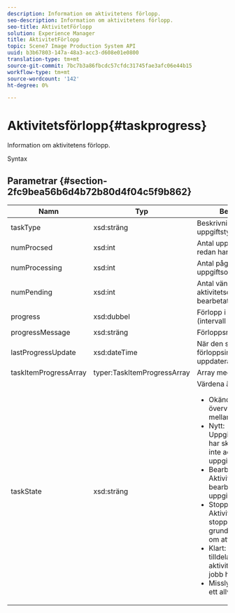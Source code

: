 ```yaml
---
description: Information om aktivitetens förlopp.
seo-description: Information om aktivitetens förlopp.
seo-title: AktivitetFörlopp
solution: Experience Manager
title: AktivitetFörlopp
topic: Scene7 Image Production System API
uuid: b3b67803-147a-48a3-acc3-d608e01e0800
translation-type: tm+mt
source-git-commit: 7bc7b3a86fbcdc57cfdc31745fae3afc06e44b15
workflow-type: tm+mt
source-wordcount: '142'
ht-degree: 0%

---
```



# Aktivitetsförlopp{#taskprogress}

Information om aktivitetens förlopp.

Syntax

## Parametrar {#section-2fc9bea56b6d4b72b80d4f04c5f9b862}

<table id="table_04100BB8ABD84EF68B0A7CE3AD946414"> 
 <thead> 
  <tr> 
   <th colname="col1" class="entry"> Namn </th> 
   <th colname="col2" class="entry"> Typ </th> 
   <th colname="col3" class="entry"> Beskrivning </th> 
  </tr> 
 </thead>
 <tbody> 
  <tr> 
   <td colname="col1"> <span class="codeph"> <span class="varname"> taskType</span> </span> </td> 
   <td colname="col2"> <span class="codeph"> xsd:sträng</span> </td> 
   <td colname="col3"> Beskrivning av uppgiftstyp. </td> 
  </tr> 
  <tr> 
   <td colname="col1"> <span class="codeph"> <span class="varname"> numProcsed</span> </span> </td> 
   <td colname="col2"> <span class="codeph"> xsd:int</span> </td> 
   <td colname="col3"> Antal uppgiftsobjekt som redan har bearbetats. </td> 
  </tr> 
  <tr> 
   <td colname="col1"> <span class="codeph"> <span class="varname"> numProcessing</span> </span> </td> 
   <td colname="col2"> <span class="codeph"> xsd:int</span> </td> 
   <td colname="col3"> Antal pågående uppgiftsobjekt. </td> 
  </tr> 
  <tr> 
   <td colname="col1"> <span class="codeph"> <span class="varname"> numPending</span> </span> </td> 
   <td colname="col2"> <span class="codeph"> xsd:int</span> </td> 
   <td colname="col3"> Antal väntande aktivitetsobjekt (ännu inte bearbetat). </td> 
  </tr> 
  <tr> 
   <td colname="col1"> <span class="codeph"> <span class="varname"> progress</span> </span> </td> 
   <td colname="col2"> <span class="codeph"> xsd:dubbel</span> </td> 
   <td colname="col3"> Förlopp i procent (intervall 0,0 - 1,0). </td> 
  </tr> 
  <tr> 
   <td colname="col1"> <span class="codeph"> <span class="varname"> progressMessage</span> </span> </td> 
   <td colname="col2"> <span class="codeph"> xsd:sträng</span> </td> 
   <td colname="col3"> Förloppsmeddelande. </td> 
  </tr> 
  <tr> 
   <td colname="col1"> <span class="codeph"> <span class="varname"> lastProgressUpdate</span> </span> </td> 
   <td colname="col2"> <span class="codeph"> xsd:dateTime</span> </td> 
   <td colname="col3"> När den senaste förloppsinformationen uppdaterades senast. </td> 
  </tr> 
  <tr> 
   <td colname="col1"> <span class="codeph"> <span class="varname"> taskItemProgressArray</span> </span> </td> 
   <td colname="col2"> <span class="codeph"> typer:TaskItemProgressArray</span> </td> 
   <td colname="col3"> Array med uppgiftsobjekt. </td> 
  </tr> 
  <tr> 
   <td colname="col1"> <span class="codeph"> <span class="varname"> taskState</span> </span> </td> 
   <td colname="col2"> <span class="codeph"> xsd:sträng</span> </td> 
   <td colname="col3">Värdena är: 
    <ul id="ul_BD00DC855B1D42748204E8BCA81FD4BF">
     <li id="li_01FE691763B3465DBF3402E7CDEA50C3"><span class="codeph"> Okänd</span>: När aktiviteten övervakar övergångar mellan lägen. </li>
     <li id="li_AA2D1F9ADDE84B54A85C7E7830D3A0C9"><span class="codeph"> Nytt</span>: Uppgiftsövervakaren har skapats men har inte accepterat uppgifter än. </li>
     <li id="li_76D667D21BDF4FADA6A266A7EB4DC6EE"><span class="codeph"> Bearbetar</span>: Aktivitetsövervakaren bearbetar aktivt uppgifter. </li>
     <li id="li_3813B2178D7143DEB91804A6C5FF3902"><span class="codeph"> Stoppar</span>: Aktivitetsövervakaren stoppar ett jobb på grund av en begäran om att stoppa jobb. </li>
     <li id="li_41C2E774FC504B58BD6736119AE9C0AE"><span class="codeph"> Klart</span>: Jobb som tilldelats aktivitetsövervakarens jobb har slutförts. </li>
     <li id="li_EB2322BB11314B97998D467F4620ED2E"><span class="codeph"> Misslyckades</span>: Anger ett allvarligt fel. </li>
    </ul></td> 
  </tr> 
 </tbody> 
</table>

